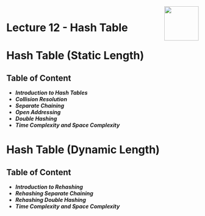 <img align="right" width="90" height="90" src="https://github.com/cs-MohamedAyman/Computer-Science-Textbooks/blob/master/logos/data-structures.jpg">

# Lecture 12 - Hash Table

# Hash Table (Static Length)

## Table of Content

- ***Introduction to Hash Tables***
- ***Collision Resolution***
- ***Separate Chaining***
- ***Open Addressing***
- ***Double Hashing***
- ***Time Complexity and Space Complexity***

# Hash Table (Dynamic Length)

## Table of Content

- ***Introduction to Rehashing***
- ***Rehashing Separate Chaining***
- ***Rehashing Double Hashing***
- ***Time Complexity and Space Complexity***
